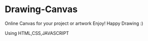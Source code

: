 # Drawing-Canvas
Online Canvas for your project or artwork
Enjoy!
Happy Drawing :)

Using HTML,CSS,JAVASCRIPT
